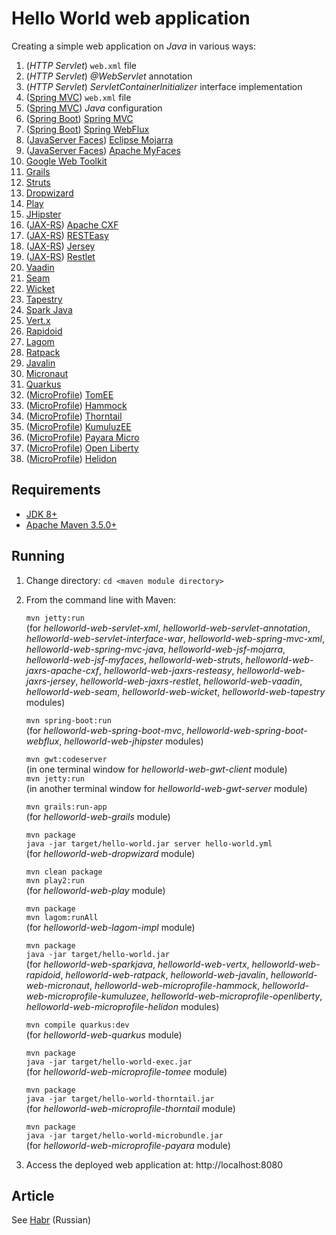 # Hello World web application

Creating a simple web application on *Java* in various ways:

1. (*HTTP Servlet*) `web.xml` file
1. (*HTTP Servlet*) *@WebServlet* annotation
1. (*HTTP Servlet*) *ServletContainerInitializer* interface implementation
1. ([Spring MVC](https://spring.io/projects/spring-framework)) `web.xml` file
1. ([Spring MVC](https://spring.io/projects/spring-framework)) *Java* configuration
1. ([Spring Boot](https://spring.io/projects/spring-boot)) [Spring MVC](https://docs.spring.io/spring/docs/current/spring-framework-reference/web.html#spring-web)
1. ([Spring Boot](https://spring.io/projects/spring-boot)) [Spring WebFlux](https://docs.spring.io/spring/docs/current/spring-framework-reference/web-reactive.html#spring-webflux)
1. ([JavaServer Faces](https://javaee.github.io/javaserverfaces-spec/)) [Eclipse Mojarra](https://projects.eclipse.org/projects/ee4j.mojarra)
1. ([JavaServer Faces](https://javaee.github.io/javaserverfaces-spec/)) [Apache MyFaces](http://myfaces.apache.org)
1. [Google Web Toolkit](http://www.gwtproject.org)
1. [Grails](https://grails.org)
1. [Struts](https://struts.apache.org)
1. [Dropwizard](https://www.dropwizard.io)
1. [Play](https://www.playframework.com)
1. [JHipster](https://www.jhipster.tech)
1. ([JAX-RS](https://github.com/jax-rs)) [Apache CXF](http://cxf.apache.org)
1. ([JAX-RS](https://github.com/jax-rs)) [RESTEasy](https://resteasy.github.io)
1. ([JAX-RS](https://github.com/jax-rs)) [Jersey](https://jersey.github.io)
1. ([JAX-RS](https://github.com/jax-rs)) [Restlet](https://restlet.com)
1. [Vaadin](https://vaadin.com)
1. [Seam](http://seamframework.org)
1. [Wicket](https://wicket.apache.org)
1. [Tapestry](http://tapestry.apache.org)
1. [Spark Java](http://sparkjava.com)
1. [Vert.x](https://vertx.io)
1. [Rapidoid](https://www.rapidoid.org)
1. [Lagom](https://www.lagomframework.com)
1. [Ratpack](https://ratpack.io)
1. [Javalin](https://javalin.io)
1. [Micronaut](https://micronaut.io)
1. [Quarkus](https://quarkus.io)
1. ([MicroProfile](https://microprofile.io)) [TomEE](http://tomee.apache.org)
1. ([MicroProfile](https://microprofile.io)) [Hammock](https://hammock-project.github.io)
1. ([MicroProfile](https://microprofile.io)) [Thorntail](https://thorntail.io)
1. ([MicroProfile](https://microprofile.io)) [KumuluzEE](https://ee.kumuluz.com)
1. ([MicroProfile](https://microprofile.io)) [Payara Micro](https://www.payara.fish/payara_micro)
1. ([MicroProfile](https://microprofile.io)) [Open Liberty](https://openliberty.io)
1. ([MicroProfile](https://microprofile.io)) [Helidon](https://helidon.io)

## Requirements

* [JDK 8+](https://www.oracle.com/technetwork/java/javase/downloads/index.html)
* [Apache Maven 3.5.0+](https://maven.apache.org/download.cgi)

## Running

1. Change directory:
    `cd <maven module directory>`

1. From the command line with Maven:

    `mvn jetty:run`  
    (for *helloworld-web-servlet-xml*, *helloworld-web-servlet-annotation*, *helloworld-web-servlet-interface-war*, *helloworld-web-spring-mvc-xml*, *helloworld-web-spring-mvc-java*, *helloworld-web-jsf-mojarra*, *helloworld-web-jsf-myfaces*, *helloworld-web-struts*, *helloworld-web-jaxrs-apache-cxf*, *helloworld-web-jaxrs-resteasy*, *helloworld-web-jaxrs-jersey*, *helloworld-web-jaxrs-restlet*, *helloworld-web-vaadin*, *helloworld-web-seam*, *helloworld-web-wicket*, *helloworld-web-tapestry* modules)

    `mvn spring-boot:run`  
    (for *helloworld-web-spring-boot-mvc*, *helloworld-web-spring-boot-webflux*, *helloworld-web-jhipster* modules)

    `mvn gwt:codeserver`  
    (in one terminal window for *helloworld-web-gwt-client* module)  
    `mvn jetty:run`  
    (in another terminal window for *helloworld-web-gwt-server* module)

    `mvn grails:run-app`  
    (for *helloworld-web-grails* module)
    
    `mvn package`  
    `java -jar target/hello-world.jar server hello-world.yml`  
    (for *helloworld-web-dropwizard* module)
    
    `mvn clean package`  
    `mvn play2:run`  
    (for *helloworld-web-play* module)
    
    `mvn package`  
    `mvn lagom:runAll`  
    (for *helloworld-web-lagom-impl* module)
    
    `mvn package`  
    `java -jar target/hello-world.jar`  
    (for *helloworld-web-sparkjava*, *helloworld-web-vertx*, *helloworld-web-rapidoid*, *helloworld-web-ratpack*, *helloworld-web-javalin*, *helloworld-web-micronaut*, *helloworld-web-microprofile-hammock*, *helloworld-web-microprofile-kumuluzee*, *helloworld-web-microprofile-openliberty*, *helloworld-web-microprofile-helidon* modules)
    
    `mvn compile quarkus:dev`  
    (for *helloworld-web-quarkus* module)
    
    `mvn package`  
    `java -jar target/hello-world-exec.jar`  
    (for *helloworld-web-microprofile-tomee* module)
    
    `mvn package`  
    `java -jar target/hello-world-thorntail.jar`  
    (for *helloworld-web-microprofile-thorntail* module)
    
    `mvn package`  
    `java -jar target/hello-world-microbundle.jar`  
    (for *helloworld-web-microprofile-payara* module)

1. Access the deployed web application at: http://localhost:8080

## Article

See [Habr](https://habr.com/ru/company/jugru/blog/453468/) (Russian)
